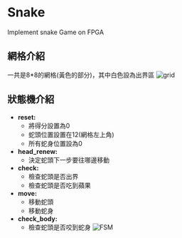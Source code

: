 # Snake
Implement snake Game on FPGA

## 網格介紹
一共是8*8的網格(黃色的部分)，其中白色設為出界區
![grid](https://github.com/Potassium-chromate/Snake/blob/main/picture/grid.png)

## 狀態機介紹
* **reset:**
  - 將得分設置為0
  - 蛇頭位置設置在12(網格左上角)
  - 所有蛇身位置設為0
* **head_renew:**
  - 決定蛇頭下一步要往哪邊移動
* **check:**
  - 檢查蛇頭是否出界
  - 檢查蛇頭是否吃到蘋果
* **move:**
  - 移動蛇頭
  - 移動蛇身
* **check_body:**
  - 檢查蛇頭是否咬到蛇身
![FSM](https://github.com/Potassium-chromate/Snake/blob/main/picture/FSM.png)

